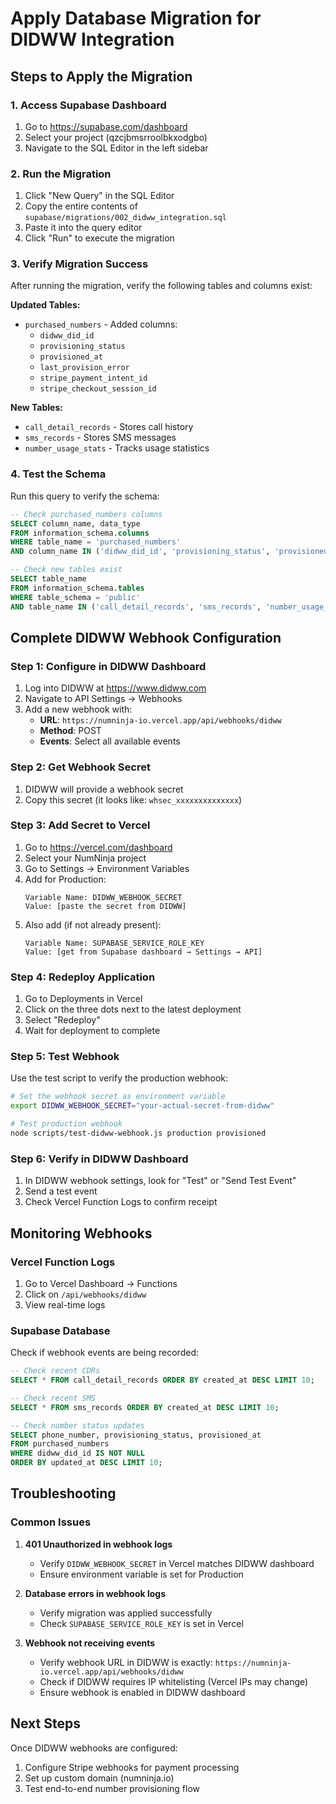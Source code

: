# Apply Database Migration for DIDWW Integration

## Steps to Apply the Migration

### 1. Access Supabase Dashboard
1. Go to https://supabase.com/dashboard
2. Select your project (qzcjbmsrroolbkxodgbo)
3. Navigate to the SQL Editor in the left sidebar

### 2. Run the Migration
1. Click "New Query" in the SQL Editor
2. Copy the entire contents of `supabase/migrations/002_didww_integration.sql`
3. Paste it into the query editor
4. Click "Run" to execute the migration

### 3. Verify Migration Success
After running the migration, verify the following tables and columns exist:

**Updated Tables:**
- `purchased_numbers` - Added columns:
  - `didww_did_id`
  - `provisioning_status`
  - `provisioned_at`
  - `last_provision_error`
  - `stripe_payment_intent_id`
  - `stripe_checkout_session_id`

**New Tables:**
- `call_detail_records` - Stores call history
- `sms_records` - Stores SMS messages
- `number_usage_stats` - Tracks usage statistics

### 4. Test the Schema
Run this query to verify the schema:
```sql
-- Check purchased_numbers columns
SELECT column_name, data_type 
FROM information_schema.columns 
WHERE table_name = 'purchased_numbers' 
AND column_name IN ('didww_did_id', 'provisioning_status', 'provisioned_at');

-- Check new tables exist
SELECT table_name 
FROM information_schema.tables 
WHERE table_schema = 'public' 
AND table_name IN ('call_detail_records', 'sms_records', 'number_usage_stats');
```

## Complete DIDWW Webhook Configuration

### Step 1: Configure in DIDWW Dashboard
1. Log into DIDWW at https://www.didww.com
2. Navigate to API Settings → Webhooks
3. Add a new webhook with:
   - **URL**: `https://numninja-io.vercel.app/api/webhooks/didww`
   - **Method**: POST
   - **Events**: Select all available events

### Step 2: Get Webhook Secret
1. DIDWW will provide a webhook secret
2. Copy this secret (it looks like: `whsec_xxxxxxxxxxxxxx`)

### Step 3: Add Secret to Vercel
1. Go to https://vercel.com/dashboard
2. Select your NumNinja project
3. Go to Settings → Environment Variables
4. Add for Production:
   ```
   Variable Name: DIDWW_WEBHOOK_SECRET
   Value: [paste the secret from DIDWW]
   ```
5. Also add (if not already present):
   ```
   Variable Name: SUPABASE_SERVICE_ROLE_KEY
   Value: [get from Supabase dashboard → Settings → API]
   ```

### Step 4: Redeploy Application
1. Go to Deployments in Vercel
2. Click on the three dots next to the latest deployment
3. Select "Redeploy"
4. Wait for deployment to complete

### Step 5: Test Webhook
Use the test script to verify the production webhook:
```bash
# Set the webhook secret as environment variable
export DIDWW_WEBHOOK_SECRET="your-actual-secret-from-didww"

# Test production webhook
node scripts/test-didww-webhook.js production provisioned
```

### Step 6: Verify in DIDWW Dashboard
1. In DIDWW webhook settings, look for "Test" or "Send Test Event"
2. Send a test event
3. Check Vercel Function Logs to confirm receipt

## Monitoring Webhooks

### Vercel Function Logs
1. Go to Vercel Dashboard → Functions
2. Click on `/api/webhooks/didww`
3. View real-time logs

### Supabase Database
Check if webhook events are being recorded:
```sql
-- Check recent CDRs
SELECT * FROM call_detail_records ORDER BY created_at DESC LIMIT 10;

-- Check recent SMS
SELECT * FROM sms_records ORDER BY created_at DESC LIMIT 10;

-- Check number status updates
SELECT phone_number, provisioning_status, provisioned_at 
FROM purchased_numbers 
WHERE didww_did_id IS NOT NULL 
ORDER BY updated_at DESC LIMIT 10;
```

## Troubleshooting

### Common Issues

1. **401 Unauthorized in webhook logs**
   - Verify `DIDWW_WEBHOOK_SECRET` in Vercel matches DIDWW dashboard
   - Ensure environment variable is set for Production

2. **Database errors in webhook logs**
   - Verify migration was applied successfully
   - Check `SUPABASE_SERVICE_ROLE_KEY` is set in Vercel

3. **Webhook not receiving events**
   - Verify webhook URL in DIDWW is exactly: `https://numninja-io.vercel.app/api/webhooks/didww`
   - Check if DIDWW requires IP whitelisting (Vercel IPs may change)
   - Ensure webhook is enabled in DIDWW dashboard

## Next Steps
Once DIDWW webhooks are configured:
1. Configure Stripe webhooks for payment processing
2. Set up custom domain (numninja.io)
3. Test end-to-end number provisioning flow